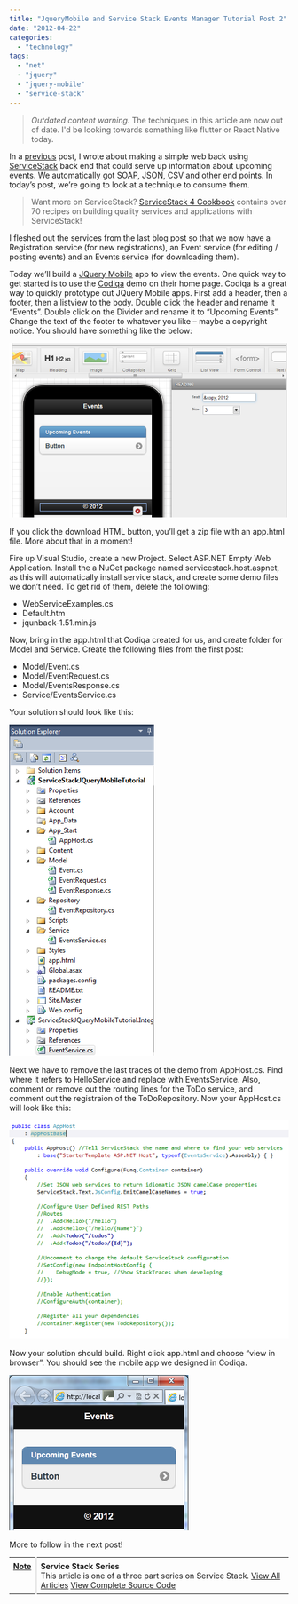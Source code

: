 ```yaml
---
title: "JqueryMobile and Service Stack Events Manager Tutorial Post 2"
date: "2012-04-22"
categories: 
  - "technology"
tags: 
  - "net"
  - "jquery"
  - "jquery-mobile"
  - "service-stack"
---
```


> _Outdated content warning._ The techniques in this article are now out of date. I'd be looking towards something like flutter or React Native today.

In a [previous](http://paymentnetworks.wordpress.com/2012/04/19/like-wcf-only-cleaner-9/) post, I wrote about making a simple web back using [ServiceStack](http://www.servicestack.net) back end that could serve up information about upcoming events. We automatically got SOAP, JSON, CSV and other end points. In today’s post, we’re going to look at a technique to consume them.

> Want more on ServiceStack? [ServiceStack 4 Cookbook](http://kylehodgson.com/servicestack-cookbook/) contains over 70 recipes on building quality services and applications with ServiceStack!

I fleshed out the services from the last blog post so that we now have a Registration service (for new registrations), an Event service (for editing / posting events) and an Events service (for downloading them).

Today we’ll build a [JQuery Mobile](http://jquerymobile.com/) app to view the events. One quick way to get started is to use the [Codiqa](http://www.codiqa.com/) demo on their home page. Codiqa is a great way to quickly prototype out JQuery Mobile apps. First add a header, then a footer, then a listview to the body. Double click the header and rename it “Events”. Double click on the Divider and rename it to “Upcoming Events”. Change the text of the footer to whatever you like – maybe a copyright notice. You should have something like the below:

![images/ss-2-1.png](images/ss-2-1.png)

If you click the download HTML button, you’ll get a zip file with an app.html file. More about that in a moment!

Fire up Visual Studio, create a new Project. Select ASP.NET Empty Web Application. Install the a NuGet package named servicestack.host.aspnet, as this will automatically install service stack, and create some demo files we don’t need. To get rid of them, delete the following:

- WebServiceExamples.cs
- Default.htm
- jqunback-1.51.min.js

Now, bring in the app.html that Codiqa created for us, and create folder for Model and Service. Create the following files from the first post:

- Model/Event.cs
- Model/EventRequest.cs
- Model/EventsResponse.cs
- Service/EventsService.cs

Your solution should look like this:

![images/ss-2-2.png](images/ss-2-21.png)

Next we have to remove the last traces of the demo from AppHost.cs. Find where it refers to HelloService and replace with EventsService. Also, comment or remove out the routing lines for the ToDo service, and comment out the registraion of the ToDoRepository. Now your AppHost.cs will look like this:

![images/ss-2-3.png](images/ss-2-3.png)

Now your solution should build. Right click app.html and choose “view in browser”. You should see the mobile app we designed in Codiqa.

![images/ss-2-4.png](images/ss-2-4.png)

More to follow in the next post!

<table style="margin:.2em 0;"><tbody><tr valign="top"><td style="padding:.5em;"><b><span style="text-decoration:underline;">Note</span></b></td><td style="border-left:3px solid #e8e8e8;padding:.5em;"><b>Service Stack Series</b><div></div>This article is one of a three part series on Service Stack. <a href="http://kylehodgson.com/tag/service-stack/">View All Articles</a> <a href="https://github.com/kylehodgson/servicestacktutorial">View Complete Source Code</a></td></tr></tbody></table>
